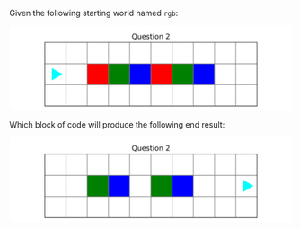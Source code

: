 Given the following starting world named `rgb`:

![q2_starting_world](./q2_start_description.svg)

Which block of code will produce the following end result:

![q2_ending_world](./q2_finish_description.svg)
